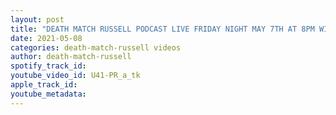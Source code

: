 ```yaml
---
layout: post
title: "DEATH MATCH RUSSELL PODCAST LIVE FRIDAY NIGHT MAY 7TH AT 8PM WITH DEATH MATCH WRESTLER  JC ROTTEN"
date: 2021-05-08
categories: death-match-russell videos
author: death-match-russell
spotify_track_id: 
youtube_video_id: U41-PR_a_tk
apple_track_id: 
youtube_metadata: 
---
```

